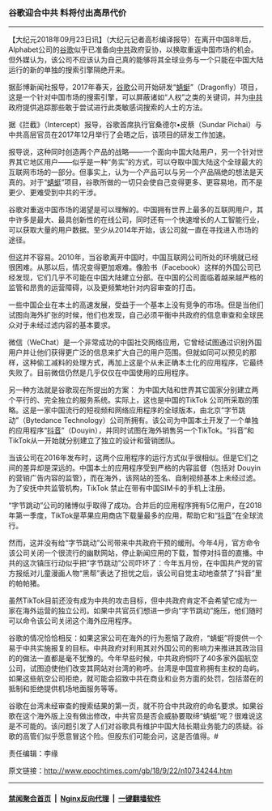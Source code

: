 ### 谷歌迎合中共 料将付出高昂代价
------------------------

<p>【大纪元2018年09月23日讯】（大纪元记者高杉编译报导）在离开中国8年后，Alphabet公司的<a href="http://www.epochtimes.com/gb/tag/%E8%B0%B7%E6%AD%8C.html">谷歌</a>似乎已准备向<a href="http://www.epochtimes.com/gb/tag/%E4%B8%AD%E5%85%B1.html">中共</a>政府妥协，以换取重返中国市场的机会。但外媒认为，该公司不应该认为自己真的能够将其全球业务与一个只能在中国大陆运行的新的单独的搜索引擎隔绝开来。</p>
<p>据彭博新闻社报导，2017年春天，<a href="http://www.epochtimes.com/gb/tag/%E8%B0%B7%E6%AD%8C.html">谷歌</a>公司开始研发“<a href="http://www.epochtimes.com/gb/tag/%E8%9C%BB%E8%9C%93.html">蜻蜓</a>”（Dragonfly）项目，这是一个针对中国市场的搜索引擎，可以屏蔽诸如“人权”之类的关键词，并为<a href="http://www.epochtimes.com/gb/tag/%E4%B8%AD%E5%85%B1.html">中共</a>政府提供追踪那些敢于尝试进行此类敏感词搜索的人士的方法。</p>
<p>据《拦截》（Intercept）报导，谷歌首席执行官桑德尔•皮蔡（Sundar Pichai）与中共高层官员在2017年12月举行了会晤之后，该项目的研发工作加速。</p>
<p>报导说，这种同时创造两个产品的战略——一个面向中国大陆用户，另一个针对世界其它地区用户——似乎是一种“务实”的方式，可以夺取中国大陆这个全球最大的互联网市场的一部分。但事实上，认为一个产品可以与另一个产品隔绝的想法是天真的。对于“<a href="http://www.epochtimes.com/gb/tag/%E8%9C%BB%E8%9C%93.html">蜻蜓</a>”项目，谷歌所做的一切只会使自己变得更多、更容易地，而不是更少、更难受到中共的干涉。</p>
<p>谷歌对重返中国市场的渴望是可以理解的。中国拥有世界上最多的互联网用户，其中许多是最大、最具创新性的在线公司，同时还有一个快速增长的人工智能行业，可以获取大量的用户数据。至少从2014年开始，该公司就一直在寻找进入市场的途径。</p>
<p>但这并不容易。2010年，当谷歌离开中国时，中国互联网公司所处的环境就已经很困难。从那以后，情况变得更加艰难。像脸书（Facebook）这样的外国公司已经发现，它们几乎不可能在中国大陆建立分部。在中国的公司面临着越来越严格的监管和昂贵的运营障碍，以及更频繁地针对内容审查的打击。</p>
<p>一些中国企业在本土的高速发展，受益于一个基本上没有竞争的市场。但是当他们试图向海外扩张的时候，他们也发现，自己必须平衡中共政府的信息审查和全球民众对于未经过滤内容的基本要求。</p>
<p>微信（WeChat）是一个非常成功的中国社交网络应用，它曾经试图通过识别外国用户并让他们获得更广泛的信息来扩大自己的用户范围。但就如同可以预见的那样，这种偷工减料的处理方式，再加上这是个从未正确本土化的应用程序，它最终失败了。目前微信仍然是几乎仅仅在中国使用的应用程序。</p>
<p>另一种方法就是谷歌现在所提出的方案： 为中国大陆和世界其它国家分别建立两个平行的、完全独立的服务系统。实际上，这也是中国的TikTok 公司所采取的策略。这是一家中国流行的短视频和网络应用程序的全球版本，由北京“字节跳动”（Bytedance Technology）公司所拥有。该公司为中国本土开发了一个单独的应用程序“<a href="http://www.epochtimes.com/gb/tag/%E6%8A%96%E9%9F%B3.html">抖音</a>”（Douyin），并同时试图在海外销售另一个TikTok。“抖音”和TikTok从一开始就分别建立了独立的设计和营销团队。</p>
<p>当该公司在2016年发布时，这两个应用程序的运行方式似乎很相似。但是它们之间的差异却是深远的。中国本土的应用程序受到严格的内容监督（包括对 Douyin 的营销广告内容的监管），而在海外，该网站的签名、自制视频基本上未经过滤。为了安抚中共监管机构，TikTok 禁止在带有中国SIM卡的手机上注册。</p>
<p>“字节跳动”公司的赌博似乎取得了成功。合并后的应用程序拥有5亿用户，在2018年第一季度，TikTok是苹果应用商店下载量最多的应用，帮助它和“<a href="http://www.epochtimes.com/gb/tag/%E6%8A%96%E9%9F%B3.html">抖音</a>”在全球流行。</p>
<p>然而，这并没有给“字节跳动”公司带来中共政府干预的缓刑。今年4月，官方命令该公司关闭一个很流行的幽默网站，停止新闻应用的下载，暂停对抖音的直播。中共的这次镇压行动似乎把“字节跳动”公司吓坏了：今年五月份，在中国共产党的官方报纸对儿童漫画人物“黑帮”表达了担忧之后，该公司自觉主动地查禁了“抖音”里的帕帕猪。</p>
<p>虽然TikTok目前还没有成为中共的攻击目标，但中共政府肯定不会希望它成为一家在海外运营的独立公司。如果中共官员们想进一步向“字节跳动”施压，他们随时可以命令该公司关闭这个海外应用程序。</p>
<p>谷歌的情况恰恰相反：如果这家公司在海外的行为惹恼了政府，“蜻蜓”将提供一个易于中共实施报复的目标。中共政府对利用其对外国公司的影响力来推进其政治目的的做法一直都是毫不犹豫的。今年早些时候，中共政府恫吓了40多家外国航空公司，试图迫使他们改变其网站对台湾的称呼。台湾是中国宣称拥有主权的岛屿。如果这些航空公司拒绝，就可能会招致中共在商业和业务方面的处罚，包括潜在的抵制和拒绝提供机场地面服务等等。</p>
<p>谷歌在台湾未经审查的搜索结果的第一页，就不符合中共政府的命名要求。如果谷歌在这个海外版上没有做出修改，中共官员是否会威胁要取缔“蜻蜓”呢？很难说这是不可能的。该问题引发了人们对谷歌具有维护中国大陆长期业务能力的质疑。谷歌的高管们似乎愿意冒这个险。但股东们可能会问，这是否值得。#</p>
<p>责任编辑：李缘</p>

原文链接：http://www.epochtimes.com/gb/18/9/22/n10734244.htm


------------------------
#### [禁闻聚合首页](https://github.com/gfw-breaker/banned-news/blob/master/README.md) &nbsp;|&nbsp; [Nginx反向代理](https://github.com/gfw-breaker/open-proxy/blob/master/README.md) &nbsp;|&nbsp; [一键翻墙软件](https://github.com/gfw-breaker/nogfw/blob/master/README.md)